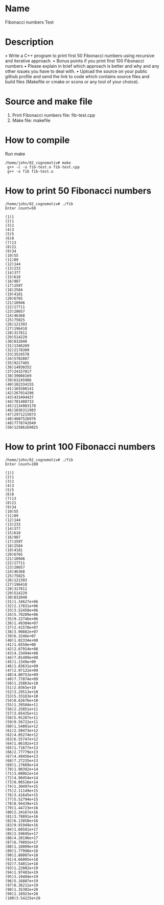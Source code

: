 # Name
Fibonacci numbers Test
# Description
•	Write a C++ program to print first 50 Fibonacci numbers using recursive and iterative approach.
•	Bonus points if you print first 100 Fibonacci numbers
•	Please explain in brief which approach is better and why and any other issues you have to deal with.
•	Upload the source on your public github profile and send the link to code which contains source files and build files (Makefile or cmake or scons or any tool of your choice).
# Source and make file
1. Print Fibonacci numbers file: fib-test.cpp
2. Make file: makefile
# How to compile
  Run make
  ````
  /home/john/02_cognomotiv# make
   g++ -c -o fib-test.o fib-test.cpp
   g++ -o fib fib-test.o
  ````
# How to print 50 Fibonacci numbers
  ````
/home/john/02_cognomotiv# ./fib
Enter count=50
  ````
  ````
(1)1
(2)1
(3)2
(4)3
(5)5
(6)8
(7)13
(8)21
(9)34
(10)55
(11)89
(12)144
(13)233
(14)377
(15)610
(16)987
(17)1597
(18)2584
(19)4181
(20)6765
(21)10946
(22)17711
(23)28657
(24)46368
(25)75025
(26)121393
(27)196418
(28)317811
(29)514229
(30)832040
(31)1346269
(32)2178309
(33)3524578
(34)5702887
(35)9227465
(36)14930352
(37)24157817
(38)39088169
(39)63245986
(40)102334155
(41)165580141
(42)267914296
(43)433494437
(44)701408733
(45)1134903170
(46)1836311903
(47)2971215073
(48)4807526976
(49)7778742049
(50)12586269025
  ````
# How to print 100 Fibonacci numbers
  ````
/home/john/02_cognomotiv# ./fib
Enter count=100
  ````
  ````
(1)1
(2)1
(3)2
(4)3
(5)5
(6)8
(7)13
(8)21
(9)34
(10)55
(11)89
(12)144
(13)233
(14)377
(15)610
(16)987
(17)1597
(18)2584
(19)4181
(20)6765
(21)10946
(22)17711
(23)28657
(24)46368
(25)75025
(26)121393
(27)196418
(28)317811
(29)514229
(30)832040
(31)1.34627e+06
(32)2.17831e+06
(33)3.52458e+06
(34)5.70289e+06
(35)9.22746e+06
(36)1.49304e+07
(37)2.41578e+07
(38)3.90882e+07
(39)6.3246e+07
(40)1.02334e+08
(41)1.6558e+08
(42)2.67914e+08
(43)4.33494e+08
(44)7.01409e+08
(45)1.1349e+09
(46)1.83631e+09
(47)2.97122e+09
(48)4.80753e+09
(49)7.77874e+09
(50)1.25863e+10
(51)2.0365e+10
(52)3.29513e+10
(53)5.33163e+10
(54)8.62676e+10
(55)1.39584e+11
(56)2.25851e+11
(57)3.65435e+11
(58)5.91287e+11
(59)9.56722e+11
(60)1.54801e+12
(61)2.50473e+12
(62)4.05274e+12
(63)6.55747e+12
(64)1.06102e+13
(65)1.71677e+13
(66)2.77779e+13
(67)4.49456e+13
(68)7.27235e+13
(69)1.17669e+14
(70)1.90392e+14
(71)3.08062e+14
(72)4.98454e+14
(73)8.06516e+14
(74)1.30497e+15
(75)2.11149e+15
(76)3.41645e+15
(77)5.52794e+15
(78)8.94439e+15
(79)1.44723e+16
(80)2.34167e+16
(81)3.78891e+16
(82)6.13058e+16
(83)9.91949e+16
(84)1.60501e+17
(85)2.59695e+17
(86)4.20196e+17
(87)6.79892e+17
(88)1.10009e+18
(89)1.77998e+18
(90)2.88007e+18
(91)4.66005e+18
(92)7.54011e+18
(93)1.22002e+19
(94)1.97403e+19
(95)3.19404e+19
(96)5.16807e+19
(97)8.36211e+19
(98)1.35302e+20
(99)2.18923e+20
(100)3.54225e+20
  ````
